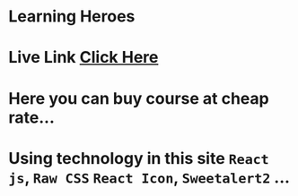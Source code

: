 # Learning Heroes

# Live Link [Click Here](https://lucky-one.netlify.app/)

# Here you can buy course at cheap rate...

# Using technology in this site `React js`, `Raw CSS` `React Icon`, `Sweetalert2` ...